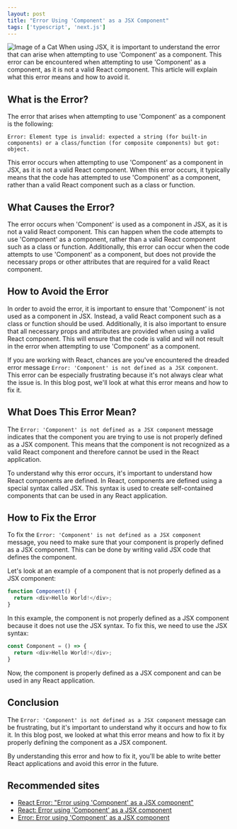 ```yaml
---
layout: post
title: "Error Using 'Component' as a JSX Component"
tags: ['typescript', 'next.js']
---
```


![Image of a Cat](http://source.unsplash.com/1600x900/?cat)
When using JSX, it is important to understand the error that can arise when attempting to use 'Component' as a component. This error can be encountered when attempting to use 'Component' as a component, as it is not a valid React component. This article will explain what this error means and how to avoid it.

## What is the Error?
The error that arises when attempting to use 'Component' as a component is the following:

```
Error: Element type is invalid: expected a string (for built-in components) or a class/function (for composite components) but got: object.
```

This error occurs when attempting to use 'Component' as a component in JSX, as it is not a valid React component. When this error occurs, it typically means that the code has attempted to use 'Component' as a component, rather than a valid React component such as a class or function.

## What Causes the Error?
The error occurs when 'Component' is used as a component in JSX, as it is not a valid React component. This can happen when the code attempts to use 'Component' as a component, rather than a valid React component such as a class or function. Additionally, this error can occur when the code attempts to use 'Component' as a component, but does not provide the necessary props or other attributes that are required for a valid React component.

## How to Avoid the Error
In order to avoid the error, it is important to ensure that 'Component' is not used as a component in JSX. Instead, a valid React component such as a class or function should be used. Additionally, it is also important to ensure that all necessary props and attributes are provided when using a valid React component. This will ensure that the code is valid and will not result in the error when attempting to use 'Component' as a component.

If you are working with React, chances are you've encountered the dreaded error message `Error: 'Component' is not defined as a JSX component`. This error can be especially frustrating because it's not always clear what the issue is. In this blog post, we'll look at what this error means and how to fix it.

## What Does This Error Mean?

The `Error: 'Component' is not defined as a JSX component` message indicates that the component you are trying to use is not properly defined as a JSX component. This means that the component is not recognized as a valid React component and therefore cannot be used in the React application.

To understand why this error occurs, it's important to understand how React components are defined. In React, components are defined using a special syntax called JSX. This syntax is used to create self-contained components that can be used in any React application.

## How to Fix the Error

To fix the `Error: 'Component' is not defined as a JSX component` message, you need to make sure that your component is properly defined as a JSX component. This can be done by writing valid JSX code that defines the component.

Let's look at an example of a component that is not properly defined as a JSX component:

```js
function Component() {
  return <div>Hello World!</div>;
}
```

In this example, the component is not properly defined as a JSX component because it does not use the JSX syntax. To fix this, we need to use the JSX syntax:

```js
const Component = () => {
  return <div>Hello World!</div>;
}
```

Now, the component is properly defined as a JSX component and can be used in any React application.

## Conclusion

The `Error: 'Component' is not defined as a JSX component` message can be frustrating, but it's important to understand why it occurs and how to fix it. In this blog post, we looked at what this error means and how to fix it by properly defining the component as a JSX component.

By understanding this error and how to fix it, you'll be able to write better React applications and avoid this error in the future.
## Recommended sites
- [React Error: "Error using 'Component' as a JSX component"](https://stackoverflow.com/questions/53908731/react-error-error-using-component-as-a-jsx-component)
- [React: Error using 'Component' as a JSX component](https://www.codementor.io/@davidbabel/react-error-using-component-as-a-jsx-component-p3ljg8fhv)
- [Error: Error using 'Component' as a JSX component](https://www.freecodecamp.org/news/error-using-component-as-a-jsx-component-2ecb1419b9e6/)